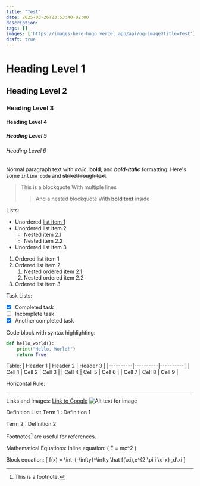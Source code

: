 ```yaml
---
title: "Test"
date: 2025-03-26T23:53:40+02:00
description: 
tags: []
images: ['https://images-here-hugo.vercel.app/api/og-image?title=Test']
draft: true
---
```


# Heading Level 1
## Heading Level 2
### Heading Level 3
#### Heading Level 4
##### Heading Level 5
###### Heading Level 6

Normal paragraph text with *italic*, **bold**, and ***bold-italic*** formatting. Here's some `inline code` and ~~strikethrough text~~.

> This is a blockquote
> With multiple lines
>> And a nested blockquote
>> With **bold text** inside

Lists:

* Unordered [list item 1](/https://wx.com)
* Unordered list item 2
  * Nested item 2.1
  * Nested item 2.2
* Unordered list item 3

1. Ordered list item 1
2. Ordered list item 2
   1. Nested ordered item 2.1
   2. Nested ordered item 2.2
3. Ordered list item 3

Task Lists:
- [x] Completed task
- [ ] Incomplete task
- [x] Another completed task

Code block with syntax highlighting:
```python
def hello_world():
    print("Hello, World!")
    return True
```

Table:
| Header 1 | Header 2 | Header 3 |
|----------|----------|----------|
| Cell 1   | Cell 2   | Cell 3   |
| Cell 4   | Cell 5   | Cell 6   |
| Cell 7   | Cell 8   | Cell 9   |

Horizontal Rule:

---

Links and Images:
[Link to Google](https://www.google.com)
![Alt text for image](https://via.placeholder.com/150)

Definition List:
Term 1
: Definition 1

Term 2
: Definition 2

Footnotes[^1] are useful for references.

[^1]: This is a footnote.

Mathematical Equations:
Inline equation: \( E = mc^2 \)

Block equation:
\[ f(x) = \int_{-\infty}^\infty \hat f(\xi)\,e^{2 \pi i \xi x} \,d\xi \]
